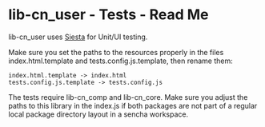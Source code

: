 # lib-cn_user - Tests - Read Me

lib-cn_user uses [Siesta](http://bryntum.com) for Unit/UI testing.

Make sure you set the paths to the resources properly in the files index.html.template and
tests.config.js.template, then rename them:

```
index.html.template -> index.html
tests.config.js.template -> tests.config.js
```

The tests require lib-cn_comp and lib-cn_core. Make sure you adjust the paths to
this library in the index.js if both packages are not part of a regular local
package directory layout in a sencha workspace.